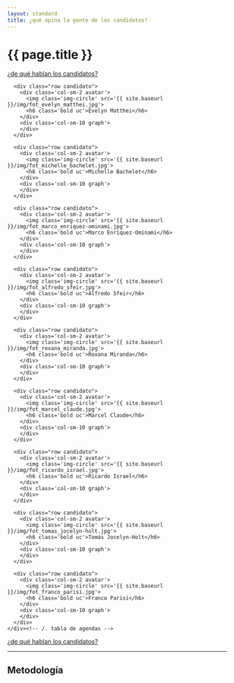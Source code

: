 ```yaml
---
layout: standard
title: ¿qué opina la gente de los candidatos?
---
```


<div class='row'>
  <div class='col-sm-7'>
    <h1 class='thin orange'>{{ page.title }}</h1>
  </div>
  <div class='col-sm-5 tright'>
    <a class='next-question' href='{{ site.baseurl }}/de-que-hablan'>
      <span class='question'>¿de qué hablan los candidatos?</span> <i class='icon-arrow-right'></i>
    </a>
  </div>
</div>

<div class='row'>
  <div class='col-md-12 air-top'>
    <div class='tabla-de-agendas'>

      <div class="row candidato">
        <div class='col-sm-2 avatar'>
          <img class='img-circle' src='{{ site.baseurl }}/img/fot_evelyn_matthei.jpg'>
          <h6 class='bold uc'>Evelyn Matthei</h6>
        </div>
        <div class='col-sm-10 graph'>
        </div>
      </div>

      <div class="row candidato">
        <div class='col-sm-2 avatar'>
          <img class='img-circle' src='{{ site.baseurl }}/img/fot_michelle_bachelet.jpg'>
          <h6 class='bold uc'>Michelle Bachelet</h6>
        </div>
        <div class='col-sm-10 graph'>
        </div>
      </div>

      <div class="row candidato">
        <div class='col-sm-2 avatar'>
          <img class='img-circle' src='{{ site.baseurl }}/img/fot_marco_enriquez-ominami.jpg'>
          <h6 class='bold uc'>Marco Enríquez-Ominami</h6>
        </div>
        <div class='col-sm-10 graph'>
        </div>
      </div>

      <div class="row candidato">
        <div class='col-sm-2 avatar'>
          <img class='img-circle' src='{{ site.baseurl }}/img/fot_alfredo_sfeir.jpg'>
          <h6 class='bold uc'>Alfredo Sfeir</h6>
        </div>
        <div class='col-sm-10 graph'>
        </div>
      </div>

      <div class="row candidato">
        <div class='col-sm-2 avatar'>
          <img class='img-circle' src='{{ site.baseurl }}/img/fot_roxana_miranda.jpg'>
          <h6 class='bold uc'>Roxana Miranda</h6>
        </div>
        <div class='col-sm-10 graph'>
        </div>
      </div>

      <div class="row candidato">
        <div class='col-sm-2 avatar'>
          <img class='img-circle' src='{{ site.baseurl }}/img/fot_marcel_claude.jpg'>
          <h6 class='bold uc'>Marcel Claude</h6>
        </div>
        <div class='col-sm-10 graph'>
        </div>
      </div>

      <div class="row candidato">
        <div class='col-sm-2 avatar'>
          <img class='img-circle' src='{{ site.baseurl }}/img/fot_ricardo_israel.jpg'>
          <h6 class='bold uc'>Ricardo Israel</h6>
        </div>
        <div class='col-sm-10 graph'>
        </div>
      </div>

      <div class="row candidato">
        <div class='col-sm-2 avatar'>
          <img class='img-circle' src='{{ site.baseurl }}/img/fot_tomas_jocelyn-holt.jpg'>
          <h6 class='bold uc'>Tomás Jocelyn-Holt</h6>
        </div>
        <div class='col-sm-10 graph'>
        </div>
      </div>

      <div class="row candidato">
        <div class='col-sm-2 avatar'>
          <img class='img-circle' src='{{ site.baseurl }}/img/fot_franco_parisi.jpg'>
          <h6 class='bold uc'>Franco Parisi</h6>
        </div>
        <div class='col-sm-10 graph'>
        </div>
      </div>
    </div><!-- /. tabla de agendas -->
  </div>
</div>
<div class='row'>
  <div class='col-sm-12 tright'>
    <a class='next-question' href='{{ site.baseurl }}/de-que-hablan'>
      <span class='question'>¿de qué hablan los candidatos?</span> <i class='icon-arrow-right'></i>
    </a>
  </div>
</div>

<hr id='metodo'>
<h2 class='air-top orange thin'>Metodología</h2>
<div class='row'>
  <div class='col-sm-6'>
  </div>
  <div class='col-sm-6'>
  </div>
</div>

